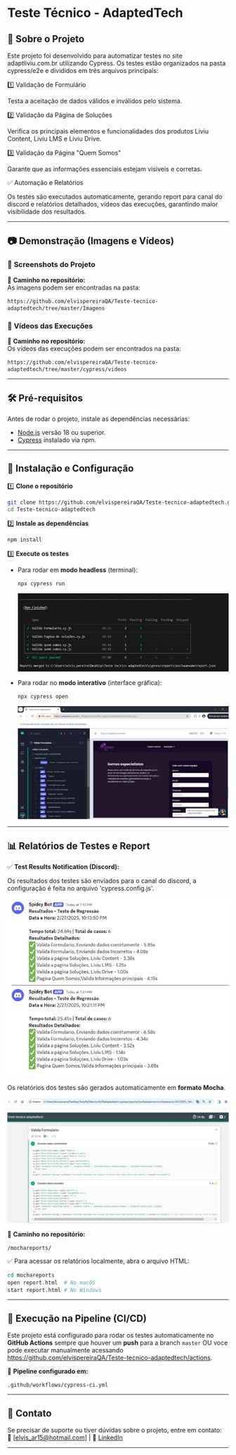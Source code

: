 # **Teste Técnico - AdaptedTech**  

## 📌 Sobre o Projeto  
Este projeto foi desenvolvido para automatizar testes no site adaptliviu.com.br utilizando Cypress. Os testes estão organizados na pasta cypress/e2e e divididos em três arquivos principais:

1️⃣ Validação de Formulário

Testa a aceitação de dados válidos e inválidos pelo sistema.

2️⃣ Validação da Página de Soluções

Verifica os principais elementos e funcionalidades dos produtos Liviu Content, Liviu LMS e Liviu Drive.

3️⃣ Validação da Página "Quem Somos"

Garante que as informações essenciais estejam visíveis e corretas.

✅ Automação e Relatórios

Os testes são executados automaticamente, gerando report para canal do discord e relatórios detalhados, vídeos das execuções, garantindo maior visibilidade dos resultados.  

---

## 📷 **Demonstração (Imagens e Vídeos)**  

### 📸 **Screenshots do Projeto**  

📂 **Caminho no repositório:**  
As imagens podem ser encontradas na pasta:  
```
https://github.com/elvispereiraQA/Teste-tecnico-adaptedtech/tree/master/Imagens
```

### 🎥 **Vídeos das Execuções**  

📂 **Caminho no repositório:**  
Os vídeos das execuções podem ser encontrados na pasta:  
```
https://github.com/elvispereiraQA/Teste-tecnico-adaptedtech/tree/master/cypress/videos
```

---

## 🛠 **Pré-requisitos**  
Antes de rodar o projeto, instale as dependências necessárias:  
- [Node.js](https://nodejs.org/) versão 18 ou superior.  
- [Cypress](https://www.cypress.io/) instalado via npm.  

---

## 🚀 **Instalação e Configuração**  

1️⃣ **Clone o repositório**  
```bash
git clone https://github.com/elvispereiraQA/Teste-tecnico-adaptedtech.git
cd Teste-tecnico-adaptedtech
```

2️⃣ **Instale as dependências**  
```bash
npm install
```

3️⃣ **Execute os testes**  
- Para rodar em **modo headless** (terminal):  
  ```bash
  npx cypress run
  ```
  ![Cypress modo headless](https://github.com/elvispereiraQA/Teste-tecnico-adaptedtech/blob/master/Imagens/Cypress%20modo%20headless.jpg?raw=true)

- Para rodar no **modo interativo** (interface gráfica):  
  ```bash
  npx cypress open
  ```
  ![Cypress com interface](https://github.com/elvispereiraQA/Teste-tecnico-adaptedtech/blob/master/Imagens/Cypress%20com%20interface.jpg?raw=true)

---

## 📊 **Relatórios de Testes e Report**  

✅  **Test Results Notification (Discord):**  

 Os resultados dos testes são enviados para o canal do discord, a configuração é feita no arquivo 'cypress.config.js'.

   ![Resultado webhook discord](https://github.com/elvispereiraQA/Teste-tecnico-adaptedtech/blob/master/Imagens/Resultado%20webhook%20discord.jpg?raw=true)


 Os  relatórios dos testes são gerados automaticamente em **formato Mocha**.  

   ![Relatorio simples Mocha](https://github.com/elvispereiraQA/Teste-tecnico-adaptedtech/blob/master/Imagens/Relatorio%20simples%20Mocha.jpg?raw=true)


📂 **Caminho no repositório:**  
```
/mochareports/
```

✅ Para acessar os relatórios localmente, abra o arquivo HTML:  
```bash
cd mochareports
open report.html  # No macOS
start report.html # No Windows
```

---

## 🔄 **Execução na Pipeline (CI/CD)**  

Este projeto está configurado para rodar os testes automaticamente no **GitHub Actions** sempre que houver um **push** para a branch `master` OU voce pode executar manualmente acessando https://github.com/elvispereiraQA/Teste-tecnico-adaptedtech/actions.  

📂 **Pipeline configurado em:**  
```
.github/workflows/cypress-ci.yml
```


---

## 📩 **Contato**  
Se precisar de suporte ou tiver dúvidas sobre o projeto, entre em contato:  
📧 [elvis_ar15@hotmail.com] | 🔗 [LinkedIn](https://linkedin.com/in/elvispereira)  

---
